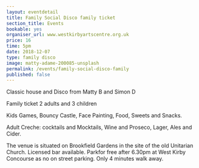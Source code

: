 ```yaml
---
layout: eventdetail
title: Family Social Disco family ticket
section_title: Events
bookable: yes
organiser_url: www.westkirbyartscentre.org.uk
price: 16
time: 5pm
date: 2018-12-07
type: family disco
image: matty-adame-200085-unsplash
permalink: /events/family-social-disco-family
published: false
---
```


Classic house and Disco from Matty B and Simon D

Family ticket 2 adults and 3 children

Kids Games, Bouncy Castle, Face Painting, Food, Sweets and Snacks.

Adult Creche: cocktails and Mocktails, Wine and Proseco, Lager, Ales and Cider.

The venue is situated on Brookfield Gardens in the site of the old Unitarian Church. Licensed bar available. Parkfor free after 6.30pm at West Kirby Concourse as no on street parking. Only 4 minutes walk away.
